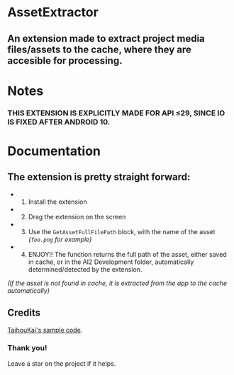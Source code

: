 # AssetExtractor

## An extension made to extract project media files/assets to the cache, where they are accesible for processing. 

# Notes

### THIS EXTENSION IS EXPLICITLY MADE FOR API ≤29, SINCE IO IS FIXED AFTER ANDROID 10.

# Documentation

## The extension is pretty straight forward: 
 - 1. Install the extension
 - 2. Drag the extension on the screen
 - 3. Use the `GetAssetFullFilePath` block, with the name of the asset *(`foo.png` for example)*
 - 4. ENJOY!! The function returns the full path of the asset, either saved in cache, or in the AI2 Development folder, automatically determined/detected by the extension.

*(If the asset is not found in cache, it is extracted from the app to the cache automatically)*


## Credits
[TaihouKai's sample code](https://stackoverflow.com/questions/67561778/faster-method-to-get-path-string-to-a-file-in-assets-folder-in-android-studio).

### Thank you! 
Leave a star on the project if it helps.
